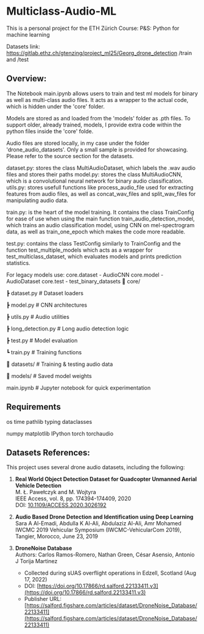 # Multiclass-Audio-ML
This is a personal project for the ETH Zürich Course: P&S: Python for machine learning

Datasets link: https://gitlab.ethz.ch/gtenzing/project_ml25/Georg_drone_detection /train and /test 


## Overview:
The Notebook main.ipynb allows users to train and test ml models for binary as well as multi-class audio files.
It acts as a wrapper to the actual code, which is hidden under the 'core' folder. 

Models are stored as and loaded from the 'models' folder as .pth files.
To support older, already trained, models, I provide extra code within the python files 
inside the 'core' folde.

Audio files are stored locally, in my case under the folder 'drone_audio_datasets'.
Only a small sample is provided for showcasing. Please refer to the source section for the datasets.

dataset.py: stores the class MultiAudioDataset, which labels the .wav audio files and stores their paths
model.py:   stores the class MultiAudioCNN, which is a convolutional neural network for binary audio classification.
utils.py:   stores usefull functions like process_audio_file used for extracting features from audio files, 
as well as concat_wav_files and split_wav_files for manipulating audio data. 

train.py: is the heart of the model training. It contains the class TrainConfig for ease of use when using 
the main function train_audio_detection_model, which trains an audio classification model, 
using CNN on mel-spectrogram data, as well as train_one_epoch which makes the code more readable.

test.py: contains the class TestConfig similarly to TrainConfig and the function test_multiple_models 
which acts as a wrapper for test_multiclass_dataset, which evaluates models  and prints prediction statistics. 

For legacy models use: core.dataset - AudioCNN
                       core.model   - AudioDataset
                       core.test    - test_binary_datasets
📁 core/

 ┣ dataset.py         # Dataset loaders

 ┣ model.py           # CNN architectures

 ┣ utils.py           # Audio utilities

 ┣ long_detection.py  # Long audio detection logic

 ┣ test.py            # Model evaluation

 ┗ train.py           # Training functions

📁 datasets/          # Training & testing audio data  

📁 models/            # Saved model weights  

main.ipynb           # Jupyter notebook for quick experimentation  

## Requirements 
os 
time
pathlib
typing
dataclasses

numpy
matplotlib
IPython
torch
torchaudio

## Datasets References: 
This project uses several drone audio datasets, including the following:

1. **Real World Object Detection Dataset for Quadcopter Unmanned Aerial Vehicle Detection**  
   M. Ł. Pawełczyk and M. Wojtyra  
   IEEE Access, vol. 8, pp. 174394-174409, 2020  
   DOI: [10.1109/ACCESS.2020.3026192](https://doi.org/10.1109/ACCESS.2020.3026192)

2. **Audio Based Drone Detection and Identification using Deep Learning**  
   Sara A Al-Emadi, Abdulla K Al-Ali, Abdulaziz Al-Ali, Amr Mohamed  
   IWCMC 2019 Vehicular Symposium (IWCMC-VehicularCom 2019), Tangier, Morocco, June 23, 2019

3. **DroneNoise Database**  
   Authors: Carlos Ramos-Romero, Nathan Green, César Asensio, Antonio J Torija Martinez  
   - Collected during sUAS overflight operations in Edzell, Scotland (Aug 17, 2022)
   - DOI: [https://doi.org/10.17866/rd.salford.22133411.v3](https://doi.org/10.17866/rd.salford.22133411.v3)  
   - Publisher URL: [https://salford.figshare.com/articles/dataset/DroneNoise_Database/22133411](https://salford.figshare.com/articles/dataset/DroneNoise_Database/22133411)
